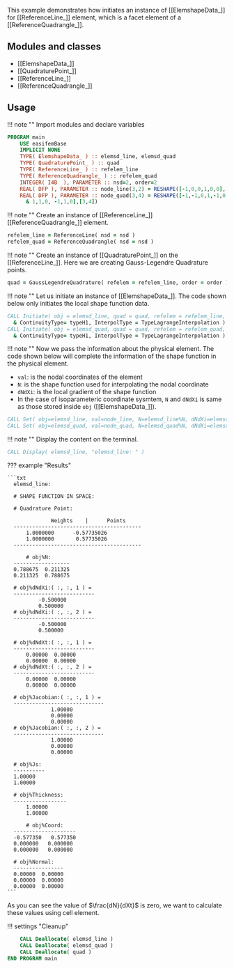 This example demonstrates how initiates an instance of [[ElemshapeData_]] for [[ReferenceLine_]] element, which is a facet element of a [[ReferenceQuadrangle_]].

## Modules and classes

- [[ElemshapeData_]]
- [[QuadraturePoint_]]
- [[ReferenceLine_]]
- [[ReferenceQuadrangle_]]

## Usage

!!! note ""
Import modules and declare variables

```fortran
PROGRAM main
    USE easifemBase
    IMPLICIT NONE
    TYPE( ElemshapeData_ ) :: elemsd_line, elemsd_quad
    TYPE( QuadraturePoint_ ) :: quad
    TYPE( ReferenceLine_ ) :: refelem_line
    TYPE( ReferenceQuadrangle_ ) :: refelem_quad
    INTEGER( I4B  ), PARAMETER :: nsd=2, order=2
    REAL( DFP ), PARAMETER :: node_line(3,2) = RESHAPE([-1,0,0,1,0,0],[3,2])
    REAL( DFP ), PARAMETER :: node_quad(3,4) = RESHAPE([-1,-1,0,1,-1,0, &
      & 1,1,0, -1,1,0],[3,4])
```

!!! note ""
Create an instance of [[ReferenceLine_]] [[ReferenceQuadrangle_]] element.

```fortran
refelem_line = ReferenceLine( nsd = nsd )
refelem_quad = ReferenceQuadrangle( nsd = nsd )
```

!!! note ""
Create an instance of [[QuadraturePoint_]] on the [[ReferenceLine_]]. Here we are creating Gauss-Legendre Quadrature points.

```fortran
quad = GaussLegendreQuadrature( refelem = refelem_line, order = order )
```

!!! note ""
Let us initiate an instance of [[ElemshapeData_]]. The code shown below only initiates the local shape function data.

```fortran
CALL Initiate( obj = elemsd_line, quad = quad, refelem = refelem_line, &
  & ContinuityType= typeH1, InterpolType = TypeLagrangeInterpolation )
CALL Initiate( obj = elemsd_quad, quad = quad, refelem = refelem_quad, &
  & ContinuityType= typeH1, InterpolType = TypeLagrangeInterpolation )
```

!!! note ""
Now we pass the information about the physical element. The code shown below will complete the information of the shape function in the physical element.

- `val`: is the nodal coordinates of the element
- `N`: is the shape function used for interpolating the nodal coordinate
- `dNdXi`: is the local gradient of the shape function
- In the case of isoparameteric coordinate sysmtem, `N` and `dNdXi` is same as those stored inside `obj` ([[ElemshapeData_]]).

```fortran
CALL Set( obj=elemsd_line, val=node_line, N=elemsd_line%N, dNdXi=elemsd_line%dNdXi )
CALL Set( obj=elemsd_quad, val=node_quad, N=elemsd_quad%N, dNdXi=elemsd_quad%dNdXi )
```

!!! note ""
Display the content on the terminal.

```fortran
CALL Display( elemsd_line, "elemsd_line: " )
```

??? example "Results"

    ```txt
      elemsd_line:

      # SHAPE FUNCTION IN SPACE:

      # Quadrature Point:

                  Weights    |      Points
      -----------------------------------------
          1.0000000      -0.57735026
          1.0000000       0.57735026
      -----------------------------------------

          # obj%N:
      ------------------
      0.788675  0.211325
      0.211325  0.788675

      # obj%dNdXi:( :, :, 1 ) =
      --------------------------
              -0.500000
              0.500000
      # obj%dNdXi:( :, :, 2 ) =
      --------------------------
              -0.500000
              0.500000

      # obj%dNdXt:( :, :, 1 ) =
      --------------------------
          0.00000  0.00000
          0.00000  0.00000
      # obj%dNdXt:( :, :, 2 ) =
      --------------------------
          0.00000  0.00000
          0.00000  0.00000

      # obj%Jacobian:( :, :, 1 ) =
      -----------------------------
                  1.00000
                  0.00000
                  0.00000
      # obj%Jacobian:( :, :, 2 ) =
      -----------------------------
                  1.00000
                  0.00000
                  0.00000

      # obj%Js:
      ----------
      1.00000
      1.00000

      # obj%Thickness:
      -----------------
          1.00000
          1.00000

          # obj%Coord:
      --------------------
      -0.577350   0.577350
      0.000000   0.000000
      0.000000   0.000000

      # obj%Normal:
      ----------------
      0.00000  0.00000
      0.00000  0.00000
      0.00000  0.00000
    ```

As you can see the value of $\frac{dN}{dXt}$ is zero, we want to calculate these values using cell element.

!!! settings "Cleanup"

```fortran
    CALL Deallocate( elemsd_line )
    CALL Deallocate( elemsd_quad )
    CALL Deallocate( quad )
END PROGRAM main
```
